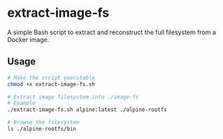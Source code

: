 # extract-image-fs

A simple Bash script to extract and reconstruct the full filesystem from a Docker image.

## Usage

```bash
# Make the script executable
chmod +x extract-image-fs.sh

# Extract image filesystem into ./image-fs
# Example
./extract-image-fs.sh alpine:latest ./alpine-rootfs

# Browse the filesystem
ls ./alpine-rootfs/bin
